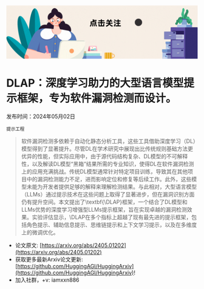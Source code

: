 ![](https://raw.githubusercontent.com/HuggingAGI/HuggingArxiv/main/imgs/follow2.gif)
# DLAP：深度学习助力的大型语言模型提示框架，专为软件漏洞检测而设计。
发布时间：2024年05月02日

`提示工程`
> 软件漏洞检测多依赖于自动化静态分析工具，这些工具借助深度学习（DL）模型得到了显著提升。尽管DL在学术研究中展现出比传统规则基础方法更优异的性能，但实际应用中，由于源代码结构复杂、DL模型的不可解释性，以及解读DL模型“黑箱”结果所需的专业知识，使得DL在软件漏洞检测上的应用充满挑战。传统DL模型通常针对特定项目训练，导致其在其他项目中的漏洞检测能力不足，进而影响定位和修复等后续工作。此外，这些模型未能为开发者提供足够的解释来理解检测结果。与此相对，大型语言模型（LLMs）通过提示技术在这些问题上取得了显著进步，但在漏洞识别方面仍有提升空间。本文提出了\textbf{\DLAP}框架，一个结合了DL模型和LLMs优势的深度学习增强型LLMs提示框架，旨在实现卓越的漏洞检测效果。实验评估显示，\DLAP在多个指标上超越了现有最先进的提示框架，包括角色提示、辅助信息提示、思维链提示和上下文学习提示，以及在多维度上的微调优化。



- 论文原文: [https://arxiv.org/abs/2405.01202](https://arxiv.org/abs/2405.01202)
- 获取更多最新Arxiv论文更新: [https://github.com/HuggingAGI/HuggingArxiv](https://github.com/HuggingAGI/HuggingArxiv)!
- 加入社群，+v: iamxxn886